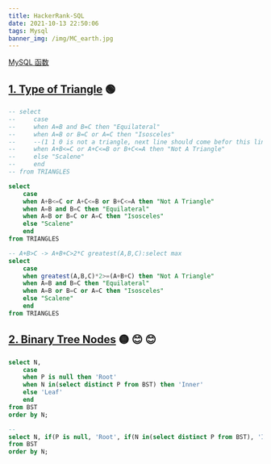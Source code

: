 ```yaml
---
title: HackerRank-SQL
date: 2021-10-13 22:50:06
tags: Mysql
banner_img: /img/MC_earth.jpg
---
```

[MySQL 函数](https://www.begtut.com/sql/sql-ref-mysql.html)

## [1. Type of Triangle](https://www.hackerrank.com/challenges/what-type-of-triangle/problem?isFullScreen=true) :green_circle:
```sql
-- select 
--     case
--     when A=B and B=C then "Equilateral"
--     when A=B or B=C or A=C then "Isosceles" 
--     --(1 1 0 is not a triangle, next line should come befor this line)
--     when A+B<=C or A+C<=B or B+C<=A then "Not A Triangle"
--     else "Scalene"
--     end
-- from TRIANGLES

select 
    case 
    when A+B<=C or A+C<=B or B+C<=A then "Not A Triangle"
    when A=B and B=C then "Equilateral"
    when A=B or B=C or A=C then "Isosceles"           
    else "Scalene"
    end
from TRIANGLES

-- A+B>C -> A+B+C>2*C greatest(A,B,C):select max
select 
    case
    when greatest(A,B,C)*2>=(A+B+C) then "Not A Triangle" 
    when A=B and B=C then "Equilateral"
    when A=B or B=C or A=C then "Isosceles"
    else "Scalene"
    end
from TRIANGLES
```
## [2. Binary Tree Nodes](https://www.hackerrank.com/challenges/binary-search-tree-1/problem?isFullScreen=true) :yellow_circle: 😊 :blush:
```sql
select N,
    case
    when P is null then 'Root'
    when N in(select distinct P from BST) then 'Inner'
    else 'Leaf'
    end
from BST
order by N;

--
select N, if(P is null, 'Root', if(N in(select distinct P from BST), 'Inner', 'Leaf'))
from BST
order by N;
```